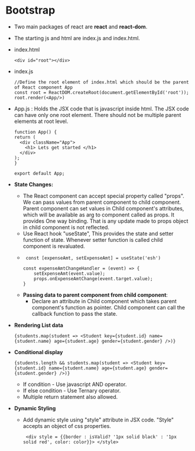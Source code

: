 # Bootstrap
- Two main packages of react are **react** and **react-dom**.
- The starting js and html are index.js and index.html.
- index.html
  ```
  <div id="root"></div>
  ```
- index.js
  ```
  //Define the root element of index.html which should be the parent of React component App
  const root = ReactDOM.createRoot(document.getElementById('root'));
  root.render(<App/>)
  ```
- App.js : Holds the JSX code that is javascript inside html. The JSX code can have only one root element. There should not be multiple parent elements at root level.
  ```
  function App() {
  return (
    <div className="App">
      <h1> Lets get started </h1>
    </div>
  );
  }

  export default App;
  ```
  
- **State Changes:**
  - The React component can accept special property called "props". We can pass values from parent component to child component. Parent component can set values in Child component's attributes, which will be available as arg to component called as props. It provides One way binding. That is any update made to props object in child component is not reflected.
  - Use React hook "useState", This provides the state and setter function of state. Whenever setter function is called child component is revaluated.
  - ```
     const [expenseAmt, setExpenseAmt] = useState('esh')

    const expenseAmtChangeHandler = (event) => {
        setExpenseAmt(event.value);
        props.onExpenseAmtChange(event.target.value);
    }
    ```
  - **Passing data to parent component from child component**:   
    - Declare an attribute in Child component which takes parent component's function as pointer. Child component can call the callback function to pass the state.


- **Rendering List data** 
   ```
   {students.map(student => <Student key={student.id} name={student.name} age={student.age} gender={student.gender} />)}
   ```
- **Conditional display**
  ```
  {students.length && students.map(student => <Student key={student.id} name={student.name} age={student.age} gender={student.gender} />)}
  ```
  - If condition - Use javascript AND operator.
  - If else condition - Use Ternary operator.
  - Multiple return statement also allowed.

- **Dynamic Styling**
  - Add dynamic style using "style" attribute in JSX code. "Style" accepts an object of css properties.
    ```
     <div style = {{border : isValid? '1px solid black' : '1px solid red', color: color}}> </style>
     
    ``` 

  
  
  
